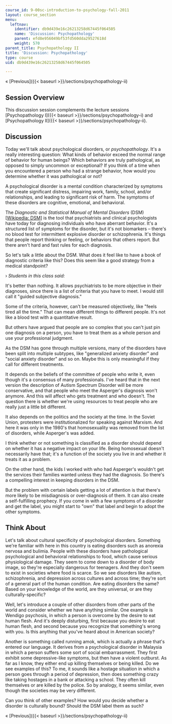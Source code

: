 ```yaml
---
course_id: 9-00sc-introduction-to-psychology-fall-2011
layout: course_section
menu:
  leftnav:
    identifier: db9d439e16c26213258d67445f064505
    name: 'Discussion: Psychopathology'
    parent: efd8e956049bf53fd560dda29527618d
    weight: 570
parent_title: Psychopathology II
title: 'Discussion: Psychopathology'
type: course
uid: db9d439e16c26213258d67445f064505

---
```


« [Previous]({{< baseurl >}}/sections/psychopathology-ii)

Session Overview
----------------

This discussion session complements the lecture sessions [Psychopathology I]({{< baseurl >}}/sections/psychopathology-i) and [Psychopathology II]({{< baseurl >}}/sections/psychopathology-ii).

Discussion
----------

Today we'll talk about psychological disorders, or _psychopathology_. It's a really interesting question: What kinds of behavior exceed the normal range of behavior for human beings? Which behaviors are truly pathological, as opposed to simply uncommon or exceptional? If you think of a time when you encountered a person who had a strange behavior, how would you determine whether it was pathological or not?

A psychological disorder is a mental condition characterized by symptoms that create significant distress, impairing work, family, school, and/or relationships, and leading to significant risk of harm. The symptoms of these disorders are cognitive, emotional, and behavioral.

The _Diagnostic and Statistical Manual of Mental Disorders_ (DSM) \[[Wikipedia: DSM](http://en.wikipedia.org/wiki/Diagnostic_and_Statistical_Manual_of_Mental_Disorders)\] is the tool that psychiatrists and clinical psychologists have today for diagnosing individuals who have aberrant behavior. It's a structured list of symptoms for the disorder, but it's not biomarkers – there's no blood test for intermittent explosive disorder or schizophrenia. It's things that people report thinking or feeling, or behaviors that others report. But there aren't hard and fast rules for each diagnosis.

So let's talk a little about the DSM. What does it feel like to have a book of diagnostic criteria like this? Does this seem like a good strategy from a medical standpoint?

› _Students in this class said:_

It's better than nothing. It allows psychiatrists to be more objective in their diagnoses, since there is a list of criteria that you have to meet. I would still call it "guided subjective diagnosis."

Some of the criteria, however, can't be measured objectively, like "feels tired all the time." That can mean different things to different people. It's not like a blood test with a quantitative result.

But others have argued that people are so complex that you can't just pin one diagnosis on a person, you have to treat them as a whole person and use your professional judgment.

As the DSM has gone through multiple versions, many of the disorders have been split into multiple subtypes, like "generalized anxiety disorder" and "social anxiety disorder" and so on. Maybe this is only meaningful if they call for different treatments.

It depends on the beliefs of the committee of people who write it, even though it's a consensus of many professionals. I've heard that in the next version the description of Autism Spectrum Disorder will be more conservative, and that people who meet the Asperger's diagnosis won't anymore. And this will affect who gets treatment and who doesn't. The question there is whether we're using resources to treat people who are really just a little bit different.

It also depends on the politics and the society at the time. In the Soviet Union, protesters were institutionalized for speaking against Marxism. And here it was only in the 1980's that homosexuality was removed from the list of disorders, while Asperger's was added.

I think whether or not something is classified as a disorder should depend on whether it has a negative impact on your life. Being homosexual doesn't necessarily have that; it's a function of the society you live in and whether it treats it as a problem.

On the other hand, the kids I worked with who had Asperger's wouldn't get the services their families wanted unless they had the diagnosis. So there's a compelling interest in keeping disorders in the DSM.

But the problem with certain labels getting a lot of attention is that there's more likely to be misdiagnosis or over-diagnosis of them. It can also create a self-fulfilling prophecy. If you come in with a few symptoms of a disorder and get the label, you might start to "own" that label and begin to adopt the other symptoms.

Think About
-----------

Let's talk about cultural specificity of psychological disorders. Something we're familiar with here in this country is eating disorders such as anorexia nervosa and bulimia. People with these disorders have pathological psychological and behavioral relationships to food, which cause serious physiological damage. They seem to come down to a disorder of body image, so they're especially dangerous for teenagers. And they don't seem to exist in societies where food is scarce. So we see disorders like autism, schizophrenia, and depression across cultures and across time; they're sort of a general part of the human condition. Are eating disorders the same? Based on your knowledge of the world, are they universal, or are they culturally-specific?

Well, let's introduce a couple of other disorders from other parts of the world and consider whether we have anything similar. One example is Wendigo psychosis, in which a person is overcome by the desire to eat human flesh. And it's deeply disturbing, first because you desire to eat human flesh, and second because you recognize that something's wrong with you. Is this anything that you've heard about in American society?

Another is something called running amok, which is actually a phrase that's entered our language. It derives from a psychological disorder in Malaysia in which a person suffers some sort of social embarrassment. They first exhibit some depressive-like symptoms, but then have a violent outburst. As far as I know, they either end up killing themselves or being killed. Do we see examples of this? To me, it sounds like a hostage situation in which a person goes through a period of depression, then does something crazy like taking hostages in a bank or attacking a school. They often kill themselves or are killed by the police. So by analogy, it seems similar, even though the societies may be very different.

Can you think of other examples? How would you decide whether a disorder is culturally bound? Should the DSM label them as such?

« [Previous]({{< baseurl >}}/sections/psychopathology-ii)
